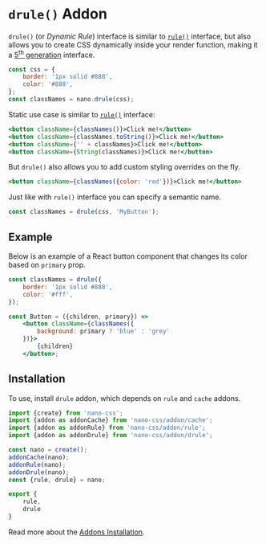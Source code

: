 # `drule()` Addon

`drule()` (or *Dynamic Rule*) interface is similar to [`rule()`](./rule.md) interface, but also allows you
to create CSS dynamically inside your render function, making it a [5<sup>th</sup> generation](https://github.com/streamich/freestyler/blob/master/docs/en/generations.md#5th-generation)
interface.

```jsx
const css = {
    border: '1px solid #888',
    color: '#888',
};
const classNames = nano.drule(css);
```

Static use case is similar to [`rule()`](./rule.md) interface:

```jsx
<button className={classNames()}>Click me!</button>
<button className={classNames.toString()}>Click me!</button>
<button className={'' + classNames}>Click me!</button>
<button className={String(classNames)}>Click me!</button>
```

But `drule()` also allows you to add custom styling overrides on the fly.

```jsx
<button className={classNames({color: 'red'})}>Click me!</button>
```

Just like with `rule()` interface you can specify a semantic name.

```js
const classNames = drule(css, 'MyButton');
```


## Example

Below is an example of a React button component that changes its color based on `primary` prop.

```jsx
const classNames = drule({
    border: '1px solid #888',
    color: '#fff',
});

const Button = ({children, primary}) =>
    <button className={classNames({
        background: primary ? 'blue' : 'grey'
    })}>
        {children}
    </button>;
```


## Installation

To use, install `drule` addon, which depends on `rule` and `cache` addons.

```js
import {create} from 'nano-css';
import {addon as addonCache} from 'nano-css/addon/cache';
import {addon as addonRule} from 'nano-css/addon/rule';
import {addon as addonDrule} from 'nano-css/addon/drule';

const nano = create();
addonCache(nano);
addonRule(nano);
addonDrule(nano);
const {rule, drule} = nano;

export {
    rule,
    drule
}
```

Read more about the [Addons Installation](./Addons.md#addon-installation).

